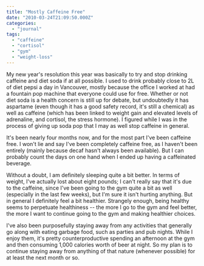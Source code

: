 ```yaml
---
title: "Mostly Caffeine Free"
date: "2010-03-24T21:09:50.000Z"
categories: 
  - "journal"
tags: 
  - "caffeine"
  - "cortisol"
  - "gym"
  - "weight-loss"
---
```


My new year's resolution this year was basically to try and stop drinking caffeine and diet soda if at all possible. I used to drink probably close to 2L of diet pepsi a day in Vancouver, mostly because the office I worked at had a fountain pop machine that everyone could use for free. Whether or not diet soda is a health concern is still up for debate, but undoubtedly it has aspartame (even though it has a good safety record, it's still a chemical) as well as caffeine (which has been linked to weight gain and elevated levels of adrenaline, and cortisol, the stress hormone). I figured while I was in the process of giving up soda pop that I may as well stop caffeine in general.

It's been nearly four months now, and for the most part I've been caffeine free. I won't lie and say I've been completely caffeine free, as I haven't been entirely (mainly because decaf hasn't always been available). But I can probably count the days on one hand when I ended up having a caffeinated beverage.

Without a doubt, I am definitely sleeping quite a bit better. In terms of weight, I've actually lost about eight pounds; I can't really say that it's due to the caffeine, since I've been going to the gym quite a bit as well (especially in the last few weeks), but I'm sure it isn't hurting anything. But in general I definitely feel a bit healthier. Strangely enough, being healthy seems to perpetuate healthiness -- the more I go to the gym and feel better, the more I want to continue going to the gym and making healthier choices.

I've also been purposefully staying away from any activities that generally go along with eating garbage food, such as parties and pub nights. While I enjoy them, it's pretty counterproductive spending an afternoon at the gym and then consuming 1,000 calories worth of beer at night. So my plan is to continue staying away from anything of that nature (whenever possible) for at least the next month or so.
